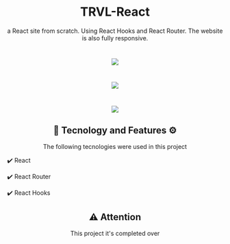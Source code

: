 <h1 align="center"> TRVL-React </h1>
<p align="center"> a React site from scratch. Using React Hooks and React Router. The website is also fully responsive. </p>

<h1 align="center"><img src="https://user-images.githubusercontent.com/82244432/161333330-37dc7bd8-48c2-4437-a1dd-d1cebc260e5a.gif"/></h1>
<h1 align="center"><img src="https://user-images.githubusercontent.com/82244432/161335355-5b4c7e81-f684-4635-a2d8-5e53cad088df.gif"/></h1>
<h1 align="center"><img src="https://user-images.githubusercontent.com/82244432/161335534-2802630d-2933-4c53-90d7-9f393b5ce713.gif"/></h1>

<h2 align="center">🚀 Tecnology and Features ⚙️</h2>
<p align="center">The following tecnologies were used in this project</p>
<p>✔️ React </p>
<p>✔️ React Router </p>
<p>✔️ React Hooks </p>

<h2 align="center"> ⚠️ Attention </h2>
<p align="center"> This project it's completed over <p>
